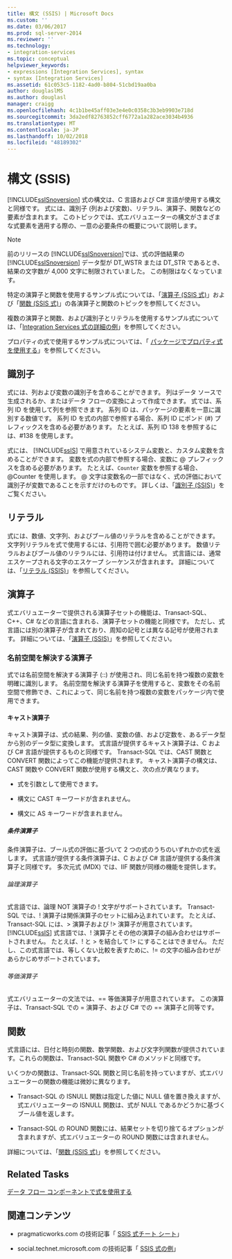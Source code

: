 ```yaml
---
title: 構文 (SSIS) | Microsoft Docs
ms.custom: ''
ms.date: 03/06/2017
ms.prod: sql-server-2014
ms.reviewer: ''
ms.technology:
- integration-services
ms.topic: conceptual
helpviewer_keywords:
- expressions [Integration Services], syntax
- syntax [Integration Services]
ms.assetid: 61c053c5-1182-4ad0-b804-51cbd19aa0ba
author: douglaslMS
ms.author: douglasl
manager: craigg
ms.openlocfilehash: 4c1b1be45aff03e3e4e0c0358c3b3eb9903e718d
ms.sourcegitcommit: 3da2edf82763852cff6772a1a282ace3034b4936
ms.translationtype: MT
ms.contentlocale: ja-JP
ms.lasthandoff: 10/02/2018
ms.locfileid: "48189302"
---
```

# <a name="syntax-ssis"></a>構文 (SSIS)
  [!INCLUDE[ssISnoversion](../../includes/ssisnoversion-md.md)] 式の構文は、C 言語および C# 言語が使用する構文と同様です。 式には、識別子 (列および変数)、リテラル、演算子、関数などの要素が含まれます。 このトピックでは、式エバリュエーターの構文がさまざまな式要素を適用する際の、一意の必要条件の概要について説明します。  
  
> [!NOTE]  
>  前のリリースの [!INCLUDE[ssISnoversion](../../includes/ssisnoversion-md.md)]では、式の評価結果の [!INCLUDE[ssISnoversion](../../includes/ssisnoversion-md.md)] データ型が DT_WSTR または DT_STR であるとき、結果の文字数が 4,000 文字に制限されていました。 この制限はなくなっています。  
  
 特定の演算子と関数を使用するサンプル式については、「[演算子 (SSIS 式)](operators-ssis-expression.md)」および「[関数 (SSIS 式)](functions-ssis-expression.md)」の各演算子と関数のトピックを参照してください。  
  
 複数の演算子と関数、および識別子とリテラルを使用するサンプル式については、「[Integration Services 式の詳細の例](examples-of-advanced-integration-services-expressions.md)」を参照してください。  
  
 プロパティの式で使用するサンプル式については、「 [パッケージでプロパティ式を使用する](use-property-expressions-in-packages.md)」を参照してください。  
  
## <a name="identifiers"></a>識別子  
 式には、列および変数の識別子を含めることができます。 列はデータ ソースで生成されるか、またはデータ フローの変換によって作成できます。 式では、系列 ID を使用して列を参照できます。 系列 ID は、パッケージの要素を一意に識別する数値です。 系列 ID を式の内部で参照する場合、系列 ID にポンド (#) プレフィックスを含める必要があります。 たとえば、系列 ID 138 を参照するには、#138 を使用します。  
  
 式には、 [!INCLUDE[ssIS](../../includes/ssis-md.md)] で用意されているシステム変数と、カスタム変数を含めることができます。 変数を式の内部で参照する場合、変数に \@ プレフィックスを含める必要があります。 たとえば、`Counter` 変数を参照する場合、\@Counter を使用します。 \@ 文字は変数名の一部ではなく、式の評価において識別子が変数であることを示すだけのものです。 詳しくは、「[識別子 &#40;SSIS&#41;](identifiers-ssis.md)」をご覧ください。  
  
## <a name="literals"></a>リテラル  
 式には、数値、文字列、およびブール値のリテラルを含めることができます。 文字列リテラルを式で使用するには、引用符で囲む必要があります。 数値リテラルおよびブール値のリテラルには、引用符は付けません。 式言語には、通常エスケープされる文字のエスケープ シーケンスが含まれます。 詳細については、「[リテラル (SSIS)](numeric-string-and-boolean-literals.md)」を参照してください。  
  
## <a name="operators"></a>演算子  
 式エバリュエーターで提供される演算子セットの機能は、Transact-SQL、C++、C# などの言語に含まれる、演算子セットの機能と同様です。 ただし、式言語には別の演算子が含まれており、周知の記号とは異なる記号が使用されます。 詳細については、「[演算子 (SSIS)](operators-ssis-expression.md)」を参照してください。  
  
### <a name="namespace-resolution-operator"></a>名前空間を解決する演算子  
 式では名前空間を解決する演算子 (::) が使用され、同じ名前を持つ複数の変数を明確に識別します。 名前空間を解決する演算子を使用すると、変数をその名前空間で修飾でき、これによって、同じ名前を持つ複数の変数をパッケージ内で使用できます。  
  
#### <a name="cast-operator"></a>キャスト演算子  
 キャスト演算子は、式の結果、列の値、変数の値、および定数を、あるデータ型から別のデータ型に変換します。 式言語が提供するキャスト演算子は、C および C# 言語が提供するものと同様です。 Transact-SQL では、CAST 関数と CONVERT 関数によってこの機能が提供されます。 キャスト演算子の構文は、CAST 関数や CONVERT 関数が使用する構文と、次の点が異なります。  
  
-   式を引数として使用できます。  
  
-   構文に CAST キーワードが含まれません。  
  
-   構文に AS キーワードが含まれません。  
  
##### <a name="conditional-operator"></a>条件演算子  
 条件演算子は、ブール式の評価に基づいて 2 つの式のうちのいずれかの式を返します。 式言語が提供する条件演算子は、C および C# 言語が提供する条件演算子と同様です。 多次元式 (MDX) では、IIF 関数が同様の機能を提供します。  
  
###### <a name="logical-operators"></a>論理演算子  
 式言語では、論理 NOT 演算子の ! 文字がサポートされています。 Transact-SQL では、! 演算子は関係演算子のセットに組み込まれています。 たとえば、Transact-SQL には、> 演算子および !> 演算子が用意されています。 [!INCLUDE[ssIS](../../includes/ssis-md.md)] 式言語では、! 演算子とその他の演算子の組み合わせはサポートされません。 たとえば、! と > を結合して !> にすることはできません。 ただし、この式言語では、等しくない比較を表すために、!= の文字の組み合わせがあらかじめサポートされています。  
  
###### <a name="equality-operators"></a>等価演算子  
 式エバリュエーターの文法では、== 等価演算子が用意されています。 この演算子は、Transact-SQL での = 演算子、および C# での == 演算子と同等です。  
  
## <a name="functions"></a>関数  
 式言語には、日付と時刻の関数、数学関数、および文字列関数が提供されています。これらの関数は、Transact-SQL 関数や C# のメソッドと同様です。  
  
 いくつかの関数は、Transact-SQL 関数と同じ名前を持っていますが、式エバリュエーターの関数の機能は微妙に異なります。  
  
-   Transact-SQL の ISNULL 関数は指定した値に NULL 値を置き換えますが、式エバリュエーターの ISNULL 関数は、式が NULL であるかどうかに基づくブール値を返します。  
  
-   Transact-SQL の ROUND 関数には、結果セットを切り捨てるオプションが含まれますが、式エバリュエーターの ROUND 関数には含まれません。  
  
 詳細については、「[関数 (SSIS 式)](functions-ssis-expression.md)」を参照してください。  
  
## <a name="related-tasks"></a>Related Tasks  
 [データ フロー コンポーネントで式を使用する](../use-an-expression-in-a-data-flow-component.md)  
  
## <a name="related-content"></a>関連コンテンツ  
  
-   pragmaticworks.com の技術記事「 [SSIS 式チート シート](http://go.microsoft.com/fwlink/?LinkId=217683)」  
  
-   social.technet.microsoft.com の技術記事「 [SSIS 式の例](http://go.microsoft.com/fwlink/?LinkId=220761)」  
  
  

